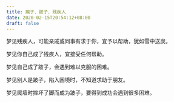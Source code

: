 ```yaml
---
title: 瘸子、跛子、残疾人
date: 2020-02-15T20:54:12+08:00
draft: false
---
```


梦见残疾人，可能亲戚或同事有求于你，宜予以帮助，犹如雪中送炭。


梦见你自己成了残疾人，宜接受任何帮助。


梦见自己成了跛子，会遇到难以克服的困难。


梦见别人是跛子，陷入困境时，不知道求助于朋友。


梦见爬墙时摔坏了脚而成为跛子，要得到成功会遇到很多困难。
